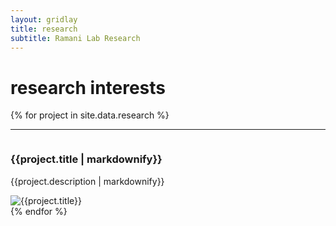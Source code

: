 ```yaml
---
layout: gridlay
title: research
subtitle: Ramani Lab Research
---
```


# **research interests**
{% for project in site.data.research %}
<hr>
<!-- The paddingtop and margin-top edits allow anchors to link properly. -->
<div id = "{{project.title}}" class="row" style="padding-top: 60px; margin-top: -60px;">
    <div class="col-sm-7">
        <h3> {{project.title | markdownify}} </h3>
        <p class="text-justify">{{project.description | markdownify}}</p>
    </div>
    <div class="col-sm-5">
        <img class="img-responsive" src="{{project.image}}" {% if project.altimage %} onmouseover="this.src='{{project.altimage}}';" onmouseout="this.src='{{project.image}}';" {% endif %} alt="{{project.title}}"><br>
    </div>
</div>
{% endfor %}

